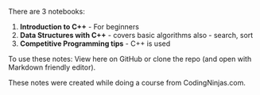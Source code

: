 There are 3 notebooks:
1. **Introduction to C++** - For beginners
2. **Data Structures with C++** - covers basic algorithms also - search, sort
3. **Competitive Programming tips** - C++ is used

To use these notes: View here on GitHub or clone the repo (and open with Markdown friendly editor).

These notes were created while doing a course from CodingNinjas.com.
